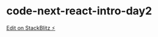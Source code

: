 # code-next-react-intro-day2

[Edit on StackBlitz ⚡️](https://stackblitz.com/edit/code-next-react-intro-8doets)